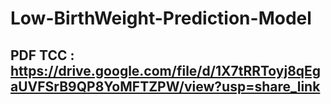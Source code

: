 # Low-BirthWeight-Prediction-Model

## PDF TCC : https://drive.google.com/file/d/1X7tRRToyj8qEgaUVFSrB9QP8YoMFTZPW/view?usp=share_link
